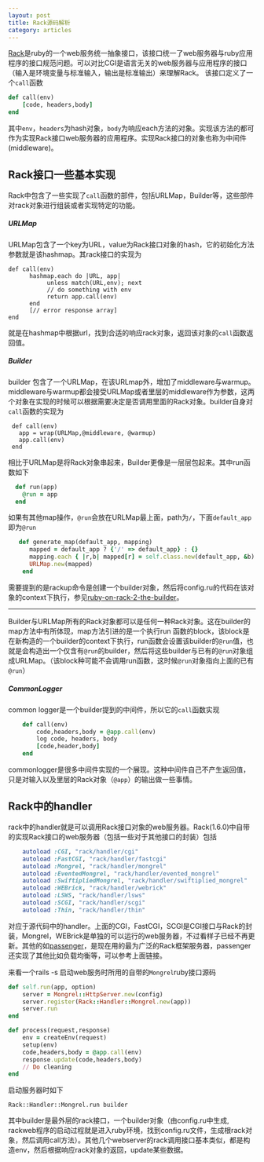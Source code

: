 ```yaml
---
layout: post
title: Rack源码解析
category: articles
---
```


[Rack](https://github.com/rack/rack)是ruby的一个web服务统一抽象接口，该接口统一了web服务器与ruby应用程序的接口规范问题。可以对比CGI是语言无关的web服务器与应用程序的接口（输入是环境变量与标准输入，输出是标准输出）来理解Rack。 该接口定义了一个`call`函数

```ruby
def call(env)
	[code, headers,body]
end
```

其中`env`，`headers`为hash对象，`body`为响应each方法的对象。实现该方法的都可作为实现Rack接口web服务器的应用程序。实现Rack接口的对象也称为中间件(middleware)。

## Rack接口一些基本实现

Rack中包含了一些实现了`call`函数的部件，包括URLMap，Builder等，这些部件对rack对象进行组装或者实现特定的功能。

##### URLMap

  URLMap包含了一个key为URL，value为Rack接口对象的hash，它的初始化方法参数就是该hashmap。其rack接口的实现为
  
 ```
 def call(env)
 	   hashmap.each do |URL, app|
 	   		unless match(URL,env); next
 	   		// do something with env
 	   		return app.call(env)
 	   end
 	   [// error response array]
 end
  ```
  
就是在hashmap中根据url，找到合适的响应rack对象，返回该对象的`call`函数返回值。
  	
##### Builder

builder 包含了一个URLMap，在该URLmap外，增加了middleware与warmup。middleware与warmup都会接受URLMap或者里层的middleware作为参数，这两个对象在实现的时候可以根据需要决定是否调用里面的Rack对象。builder自身对 `call`函数的实现为
  
 ```
  def call(env)
  	app = wrap(URLMap,@middleware, @warmup)
  	app.call(env)
  end
 ```
  
相比于URLMap是将Rack对象串起来，Builder更像是一层层包起来。其中run函数如下

```ruby
  def run(app)
    @run = app
  end
```

如果有其他map操作，`@run`会放在URLMap最上面，path为`/`，下面`default_app`即为`@run`

```ruby
   def generate_map(default_app, mapping)
      mapped = default_app ? {'/' => default_app} : {}
      mapping.each { |r,b| mapped[r] = self.class.new(default_app, &b).to_app }
      URLMap.new(mapped)
    end
```

需要提到的是rackup命令是创建一个builder对象，然后将config.ru的代码在该对象的context下执行，参见[ruby-on-rack-2-the-builder](http://m.onkey.org/ruby-on-rack-2-the-builder)。

--------

Builder与URLMap所有的Rack对象都可以是任何一种Rack对象。这在builder的map方法中有所体现，map方法引进的是一个执行run 函数的block，该block是在新构造的一个builder的context下执行，run函数会设置该builder的`@run`值，也就是会构造出一个仅含有`@run`的builder，然后将这些builder与已有的`@run`对象组成URLMap。（该block种可能不会调用run函数，这时候`@run`对象指向上面的已有`@run`）

##### CommonLogger

common logger是一个builder提到的中间件，所以它的`call`函数实现

```ruby
	def call(env)
		code,headers,body = @app.call(env)
		log code, headers, body
		[code,header,body]
	end
```
  
  commonlogger是很多中间件实现的一个展现。这种中间件自己不产生返回值，只是对输入以及里层的Rack对象（`@app`）的输出做一些事情。
  

  
## Rack中的handler

rack中的handler就是可以调用Rack接口对象的web服务器。Rack(1.6.0)中自带的实现Rack接口的web服务器（包括一些对于其他接口的封装）包括

```ruby
    autoload :CGI, "rack/handler/cgi"
    autoload :FastCGI, "rack/handler/fastcgi"
    autoload :Mongrel, "rack/handler/mongrel"
    autoload :EventedMongrel, "rack/handler/evented_mongrel"
    autoload :SwiftipliedMongrel, "rack/handler/swiftiplied_mongrel"
    autoload :WEBrick, "rack/handler/webrick"
    autoload :LSWS, "rack/handler/lsws"
    autoload :SCGI, "rack/handler/scgi"
    autoload :Thin, "rack/handler/thin"
```
对应于源代码中的handler。上面的CGI，FastCGI，SCGI是CGI接口与Rack的封装，Mongrel，WEBrick是单独的可以运行的web服务器，不过看样子已经不再更新。其他的如[passenger](https://www.phusionpassenger.com/documentation/Design%20and%20Architecture.html)，是现在用的最为广泛的Rack框架服务器，passenger还实现了其他比如负载均衡等，可以参考上面链接。

来看一个rails -s 启动web服务时所用的自带的`Mongrel`ruby接口源码

```ruby
def self.run(app, option)
	server = Mongrel::HttpServer.new(config)
	server.register(Rack::Handler::Mongrel.new(app))
	server.run
end

def process(request,response)
	env = createEnv(request)
	setup(env)
	code,headers,body = @app.call(env)
	response.update(code,headers,body)
	// Do cleaning
end
```

启动服务器时如下

```
Rack::Handler::Mongrel.run builder
```
其中builder是最外层的rack接口，一个builder对象（由config.ru中生成, rackweb程序的启动过程就是进入ruby环境，找到config.ru文件，生成根rack对象，然后调用call方法）。其他几个webserver的rack调用接口基本类似，都是构造env，然后根据响应rack对象的返回，update某些数据。


  

